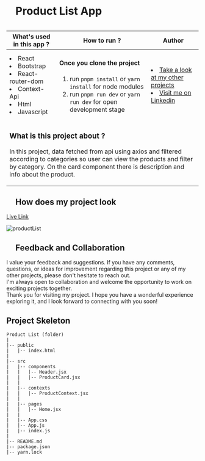 
<div id="user-content-toc">
  <ul align="left">
    <summary><h1 style="display: inline-block">Product List App</h1></summary>
  </ul>
</div>

<table>
   <thead>
        <tr>
            <th>What's used in this app ?</th>
            <th>How to run ?</th>
            <th>Author</th>
        </tr>
    </thead>
  <tbody>
  <tr>
    <td> 
      <li> React  
      <li> Bootstrap
      <li> React-router-dom  
      <li> Context-Api 
      <li> Html
      <li> Javascript 
    </td>
    <td>  <h4>Once you clone the project</h4>  
      
 1) run  `pnpm install`  or `yarn install` for node modules
 2) run `pnpm run dev` or `yarn run dev` for open development stage
    
   </td>
    <td> <li> <a href="https://github.com/AliDurul" target="_blank">Take a look at my other projects</a> <li> <a href="https://www.linkedin.com/in/ali-durul/" target="_blank">Visit me on Linkedin</a> 
  </tr>
  <tr>
    <td colspan="3"><h3>What is this project about ?</h3> 
<p>
In this project, data fetched from api using axios and filtered according to categories so user can view the products and filter by category. On the card component there is description and info about the product.
</p>
    </td>
  </tr>
      </tbody>
</table>




<div id="user-content-toc">
  <ul align="left">
    <summary><h2>How does my project look</h2></summary>
  </ul>
</div>


[Live Link](https://products-listt.vercel.app)

![productList](https://github.com/AliDurul/Products-List/assets/80897590/77d4957a-1dfe-4a66-b43d-718092971039)


<div id="user-content-toc">
  <ul align="left">
    <summary><h2>Feedback and Collaboration</h2></summary>
  </ul>
</div>
I value your feedback and suggestions. If you have any comments, questions, or ideas for improvement regarding this project or any of my other projects, please don't hesitate to reach out. <br>
I'm always open to collaboration and welcome the opportunity to work on exciting projects together.<br>
Thank you for visiting my project. I hope you have a wonderful experience exploring it, and I look forward to connecting with you soon!


## Project Skeleton

```
Product List (folder)
|
|-- public
|   |-- index.html
|
|-- src
|   |-- components
|   |   |-- Header.jsx
|   |   |-- ProductCard.jsx
|   |
|   |-- contexts
|   |   |-- ProductContext.jsx
|   |
|   |-- pages
|   |   |-- Home.jsx
|   |
|   |-- App.css
|   |-- App.js
|   |-- index.js
|
|-- README.md
|-- package.json
|-- yarn.lock
```


